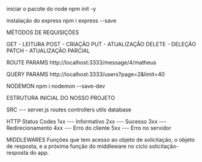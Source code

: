 iniciar o pacote do node
npm init -y

instalação do express
npm i express --save


MÉTODOS DE REQUISIÇÕES

GET - LEITURA
POST - CRIAÇÃO
PUT - ATUALIZAÇÃO
DELETE - DELEÇÃO
PATCH - ATUALIZAÇÃO PARCIAL


ROUTE PARAMS 
http://localhost:3333/message/4/matheus

QUERY PARAMS
http://localhost:3333/users?page=2&limit=40


NODEMON 
npm i nodemon --save-dev

ESTRUTURA INICIAL DO NOSSO PROJETO

SRC --- server.js 
        routes
        controllers
        utils
        database 


HTTP Status Codes
1xx --- Informativo
2xx --- Sucesso
3xx --- Redirecionamento
4xx --- Erro do cliente
5xx --- Erro no servidor 

MIDDLEWARES 
Funções que tem acesso ao objeto de solicitação, o objeto de resposta, e a próxima função do middleware no ciclo solicitação-resposta do app.
